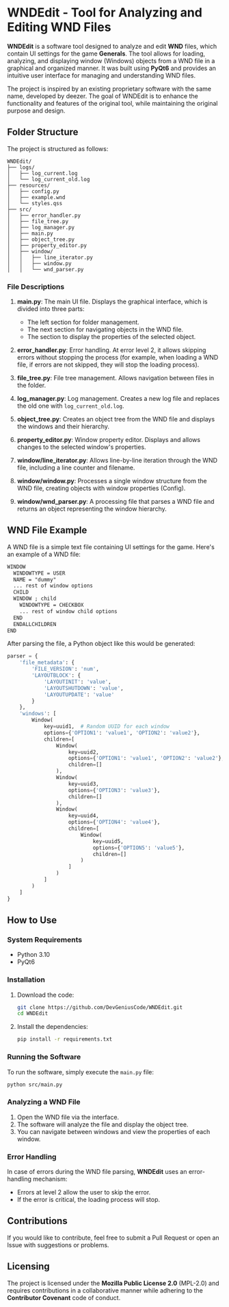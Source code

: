 # WNDEdit - Tool for Analyzing and Editing WND Files

**WNDEdit** is a software tool designed to analyze and edit **WND** files, which contain UI settings for the game **Generals**. The tool allows for loading, analyzing, and displaying window (Windows) objects from a WND file in a graphical and organized manner. It was built using **PyQt6** and provides an intuitive user interface for managing and understanding WND files.

The project is inspired by an existing proprietary software with the same name, developed by deezer. The goal of WNDEdit is to enhance the functionality and features of the original tool, while maintaining the original purpose and design.


## Folder Structure

The project is structured as follows:

```
WNDEdit/
├── logs/
│   ├── log_current.log
│   └── log_current_old.log
├── resources/
│   ├── config.py
│   ├── example.wnd
│   └── styles.qss
├── src/
│   ├── error_handler.py
│   ├── file_tree.py
│   ├── log_manager.py
│   ├── main.py
│   ├── object_tree.py
│   ├── property_editor.py
│   ├── window/
│   │   ├── line_iterator.py
│   │   ├── window.py
│   │   └── wnd_parser.py
```

### File Descriptions

1. **main.py**: The main UI file. Displays the graphical interface, which is divided into three parts:
   - The left section for folder management.
   - The next section for navigating objects in the WND file.
   - The section to display the properties of the selected object.
   
2. **error_handler.py**: Error handling. At error level 2, it allows skipping errors without stopping the process (for example, when loading a WND file, if errors are not skipped, they will stop the loading process).

3. **file_tree.py**: File tree management. Allows navigation between files in the folder.

4. **log_manager.py**: Log management. Creates a new log file and replaces the old one with `log_current_old.log`.

5. **object_tree.py**: Creates an object tree from the WND file and displays the windows and their hierarchy.

6. **property_editor.py**: Window property editor. Displays and allows changes to the selected window's properties.

7. **window/line_iterator.py**: Allows line-by-line iteration through the WND file, including a line counter and filename.

8. **window/window.py**: Processes a single window structure from the WND file, creating objects with window properties (Config).

9. **window/wnd_parser.py**: A processing file that parses a WND file and returns an object representing the window hierarchy.

## WND File Example

A WND file is a simple text file containing UI settings for the game. Here's an example of a WND file:

```txt
WINDOW
  WINDOWTYPE = USER
  NAME = "dummy"
  ... rest of window options
  CHILD
  WINDOW ; child
    WINDOWTYPE = CHECKBOX
    ... rest of window child options
  END
  ENDALLCHILDREN
END
```

After parsing the file, a Python object like this would be generated:

```python
parser = {
    'file_metadata': {
        'FILE_VERSION': 'num',
        'LAYOUTBLOCK': {
            'LAYOUTINIT': 'value',
            'LAYOUTSHUTDOWN': 'value',
            'LAYOUTUPDATE': 'value'
        }
    },
    'windows': [
        Window(
            key=uuid1,  # Random UUID for each window
            options={'OPTION1': 'value1', 'OPTION2': 'value2'},
            children=[
                Window(
                    key=uuid2,
                    options={'OPTION1': 'value1', 'OPTION2': 'value2'},
                    children=[]
                ),
                Window(
                    key=uuid3,
                    options={'OPTION3': 'value3'},
                    children=[]
                ),
                Window(
                    key=uuid4,
                    options={'OPTION4': 'value4'},
                    children=[
                        Window(
                            key=uuid5,
                            options={'OPTION5': 'value5'},
                            children=[]
                        )
                    ]
                )
            ]
        )
    ]
}
```

## How to Use

### System Requirements

- Python 3.10
- PyQt6

### Installation

1. Download the code:
   ```bash
   git clone https://github.com/DevGeniusCode/WNDEdit.git
   cd WNDEdit
   ```

2. Install the dependencies:
   ```bash
   pip install -r requirements.txt
   ```

### Running the Software

To run the software, simply execute the `main.py` file:
```bash
python src/main.py
```

### Analyzing a WND File

1. Open the WND file via the interface.
2. The software will analyze the file and display the object tree.
3. You can navigate between windows and view the properties of each window.

### Error Handling

In case of errors during the WND file parsing, **WNDEdit** uses an error-handling mechanism:
- Errors at level 2 allow the user to skip the error.
- If the error is critical, the loading process will stop.

## Contributions

If you would like to contribute, feel free to submit a Pull Request or open an Issue with suggestions or problems.

## Licensing

The project is licensed under the **Mozilla Public License 2.0** (MPL-2.0) and requires contributions in a collaborative manner while adhering to the **Contributor Covenant** code of conduct. 

